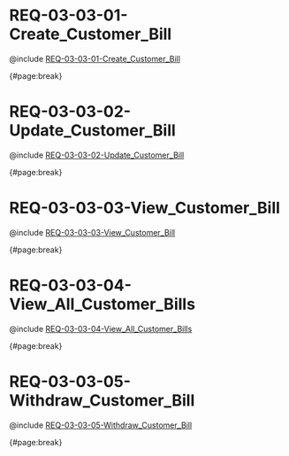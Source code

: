 <!--
    ATTENTION: This file was generated via gradle!
               Do NOT manually edit this file! Any such changes will be overwritten!
-->

# REQ-03-03-01-Create_Customer_Bill

@include [REQ-03-03-01-Create_Customer_Bill](REQ-03-03-01-Create_Customer_Bill.md)

{#page:break}

# REQ-03-03-02-Update_Customer_Bill

@include [REQ-03-03-02-Update_Customer_Bill](REQ-03-03-02-Update_Customer_Bill.md)

{#page:break}

# REQ-03-03-03-View_Customer_Bill

@include [REQ-03-03-03-View_Customer_Bill](REQ-03-03-03-View_Customer_Bill.md)

{#page:break}

# REQ-03-03-04-View_All_Customer_Bills

@include [REQ-03-03-04-View_All_Customer_Bills](REQ-03-03-04-View_All_Customer_Bills.md)

{#page:break}

# REQ-03-03-05-Withdraw_Customer_Bill

@include [REQ-03-03-05-Withdraw_Customer_Bill](REQ-03-03-05-Withdraw_Customer_Bill.md)

{#page:break}
